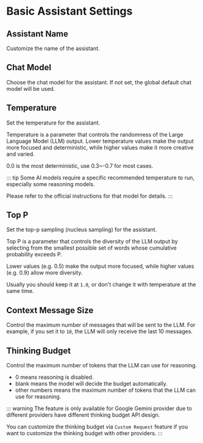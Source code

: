 # Basic Assistant Settings

## Assistant Name

Customize the name of the assistant.

## Chat Model

Choose the chat model for the assistant. If not set, the global default chat model will be used.

## Temperature

Set the temperature for the assistant.

Temperature is a parameter that controls the randomness of the Large Language Model (LLM) output.
Lower temperature values make the output more focused and deterministic, while higher values make it more creative and varied.

0.0 is the most deterministic, use 0.3~-0.7 for most cases.

::: tip
Some AI models require a specific recommended temperature to run, especially some reasoning models.

Please refer to the official instructions for that model for details.
:::

## Top P

Set the top-p sampling (nucleus sampling) for the assistant.

Top P is a parameter that controls the diversity of the LLM output by selecting from the smallest possible set of words whose cumulative probability exceeds P. 

Lower values (e.g. 0.5) make the output more focused, while higher values (e.g. 0.9) allow more diversity.

Usually you should keep it at `1.0`, or don't change it with temperature at the same time.

## Context Message Size

Control the maximum number of messages that will be sent to the LLM.
For example, if you set it to `10`, the LLM will only receive the last 10 messages.


## Thinking Budget

Control the maximum number of tokens that the LLM can use for reasoning.

* 0 means reasoning is disabled.
* blank means the model will decide the budget automatically.
* other numbers means the maximum number of tokens that the LLM can use for reasoning.

::: warning
The feature is only available for Google Gemini provider due to different providers have different thinking budget API design.

You can customize the thinking budget via `Custom Request` feature if you want to customize the thinking budget with other providers.
:::
